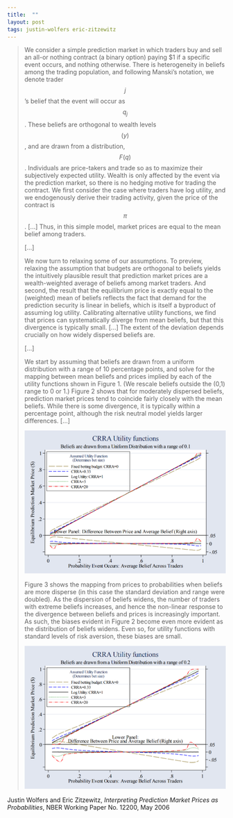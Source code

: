 ```yaml
---
title:  ""
layout: post
tags: justin-wolfers eric-zitzewitz
---
```


> We consider a simple prediction market in which traders buy and sell an all-or nothing contract (a binary option) paying $1 if a specific event occurs, and nothing otherwise. There is heterogeneity in beliefs among the trading population, and following Manski’s notation, we denote trader $$j$$’s belief that the event will occur as $$q_j$$. These beliefs are orthogonal to wealth levels $$(y)$$, and are drawn from a distribution, $$F(q)$$. Individuals are price-takers and trade so as to maximize their subjectively expected utility. Wealth is only affected by the event via the prediction market, so there is no hedging motive for trading the contract. We first consider the case where traders have log utility, and we endogenously derive their trading activity, given the price of the contract is $$\pi$$. [...] Thus, in this simple model, market prices are equal to the mean belief among traders.
> 
> [...]
> 
> We now turn to relaxing some of our assumptions. To preview, relaxing the assumption that budgets are orthogonal to beliefs yields the intuitively plausible result that prediction market prices are a wealth-weighted average of beliefs among market traders. And second, the result that the equilibrium price is exactly equal to the (weighted) mean of beliefs reflects the fact that demand for the prediction security is linear in beliefs, which is itself a byproduct of assuming log utility. Calibrating alternative utility functions, we find that prices can systematically diverge from mean beliefs, but that this divergence is typically small. [...] The extent of the deviation depends crucially on how widely dispersed beliefs are.
> 
> [...]
> 
> We start by assuming that beliefs are drawn from a uniform distribution with a range of 10 percentage points, and solve for the mapping between mean beliefs and prices implied by each of the utility functions shown in Figure 1. (We rescale beliefs outside the (0,1) range to 0 or 1.) Figure 2 shows that for moderately dispersed beliefs, prediction market prices tend to coincide fairly closely with the mean beliefs. While there is some divergence, it is typically within a percentage point, although the risk neutral model yields larger differences. [...]
> 
> ![figure2](/images/predictionmarkets-figure2.png)
> 
> Figure 3 shows the mapping from prices to probabilities when beliefs are more disperse (in this case the standard deviation and range were doubled). As the dispersion of beliefs widens, the number of traders with extreme beliefs increases, and hence the non-linear response to the divergence between beliefs and prices is increasingly important. As such, the biases evident in Figure 2 become even more evident as the distribution of beliefs widens. Even so, for utility functions with standard levels of risk aversion, these biases are small.
> 
> ![figure3](/images/predictionmarkets-figure3.png)

Justin Wolfers and Eric Zitzewitz, _Interpreting Prediction Market Prices as Probabilities_, NBER Working Paper No. 12200, May 2006